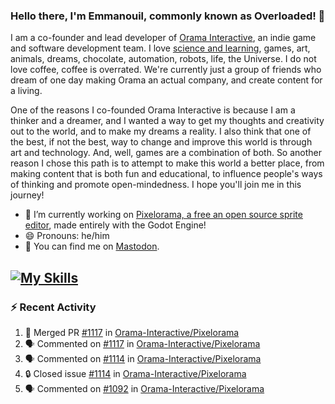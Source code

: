### Hello there, I'm Emmanouil, commonly known as Overloaded! 👋
I am a co-founder and lead developer of [Orama Interactive](https://www.oramainteractive.com/), an indie game and software development team. I love [science and learning](https://github.com/OverloadedOrama/KnowledgeBase), games, art, animals, dreams, chocolate, automation, robots, life, the Universe. I do not love coffee, coffee is overrated. We're currently just a group of friends who dream of one day making Orama an actual company, and create content for a living.

One of the reasons I co-founded Orama Interactive is because I am a thinker and a dreamer, and I wanted a way to get my thoughts and creativity out to the world, and to make my dreams a reality. I also think that one of the best, if not the best, way to change and improve this world is through art and technology. And, well, games are a combination of both. So another reason I chose this path is to attempt to make this world a better place, from making content that is both fun and educational, to influence people's ways of thinking and promote open-mindedness. I hope you'll join me in this journey!

- 🔭 I’m currently working on [Pixelorama, a free an open source sprite editor](https://github.com/Orama-Interactive/Pixelorama), made entirely with the Godot Engine!
- 😄 Pronouns: he/him
- 🐘 You can find me on <a rel="me" href="https://mastodon.social/@Overloaded">Mastodon</a>.

[![My Skills](https://skillicons.dev/icons?i=godot,py,cpp,cs,git,linux,html)](https://skillicons.dev)
---

### :zap: Recent Activity

<!--START_SECTION:activity-->
1. 🎉 Merged PR [#1117](https://github.com/Orama-Interactive/Pixelorama/pull/1117) in [Orama-Interactive/Pixelorama](https://github.com/Orama-Interactive/Pixelorama)
2. 🗣 Commented on [#1117](https://github.com/Orama-Interactive/Pixelorama/pull/1117#issuecomment-2408583844) in [Orama-Interactive/Pixelorama](https://github.com/Orama-Interactive/Pixelorama)
3. 🗣 Commented on [#1114](https://github.com/Orama-Interactive/Pixelorama/issues/1114#issuecomment-2405121321) in [Orama-Interactive/Pixelorama](https://github.com/Orama-Interactive/Pixelorama)
4. 🔒 Closed issue [#1114](https://github.com/Orama-Interactive/Pixelorama/issues/1114) in [Orama-Interactive/Pixelorama](https://github.com/Orama-Interactive/Pixelorama)
5. 🗣 Commented on [#1092](https://github.com/Orama-Interactive/Pixelorama/issues/1092#issuecomment-2405098322) in [Orama-Interactive/Pixelorama](https://github.com/Orama-Interactive/Pixelorama)
<!--END_SECTION:activity-->

<!--
**OverloadedOrama/OverloadedOrama** is a ✨ _special_ ✨ repository because its `README.md` (this file) appears on your GitHub profile.

Here are some ideas to get you started:

- 👯 I’m looking to collaborate on ...
- 🤔 I’m looking for help with ...
- 💬 Ask me about ...
- 📫 How to reach me: ...
- ⚡ Fun fact: ...
-->
